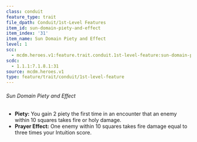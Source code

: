 ```yaml
---
class: conduit
feature_type: trait
file_dpath: Conduit/1st-Level Features
item_id: sun-domain-piety-and-effect
item_index: '31'
item_name: Sun Domain Piety and Effect
level: 1
scc:
  - mcdm.heroes.v1:feature.trait.conduit.1st-level-feature:sun-domain-piety-and-effect
scdc:
  - 1.1.1:7.1.8.1:31
source: mcdm.heroes.v1
type: feature/trait/conduit/1st-level-feature
---
```


###### Sun Domain Piety and Effect

- **Piety:** You gain 2 piety the first time in an encounter that an enemy within 10 squares takes fire or holy damage.
- **Prayer Effect:** One enemy within 10 squares takes fire damage equal to three times your Intuition score.
